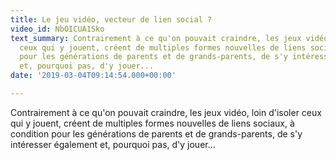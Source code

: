 ```yaml
---
title: Le jeu vidéo, vecteur de lien social ?
video_id: NbOICUA1Sko
text_summary: Contrairement à ce qu'on pouvait craindre, les jeux vidéo, loin d'isoler
  ceux qui y jouent, créent de multiples formes nouvelles de liens sociaux, à condition
  pour les générations de parents et de grands-parents, de s'y intéresser également
  et, pourquoi pas, d'y jouer...
date: '2019-03-04T09:14:54.000+00:00'

---
```

Contrairement à ce qu'on pouvait craindre, les jeux vidéo, loin d'isoler ceux qui y jouent, créent de multiples formes nouvelles de liens sociaux, à condition pour les générations de parents et de grands-parents, de s'y intéresser également et, pourquoi pas, d'y jouer...